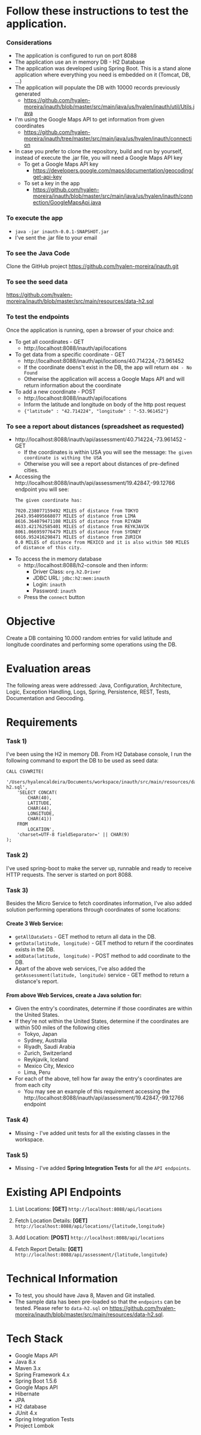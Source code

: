 Follow these instructions to test the application.
=========
### Considerations ###
  * The application is configured to run on port 8088
  * The application use an in memory DB - H2 Database
  * The application was developed using Spring Boot. This is a stand alone application where everything you need is embedded on it (Tomcat, DB, ...)
  * The application will populate the DB with 10000 records previously generated
    * https://github.com/hyalen-moreira/inauth/blob/master/src/main/java/us/hyalen/inauth/util/Utils.java
  * I'm using the Google Maps API to get information from given coordinates
    * https://github.com/hyalen-moreira/inauth/tree/master/src/main/java/us/hyalen/inauth/connection
  * In case you prefer to clone the repository, build and run by yourself, instead of execute the .jar file, you will need a Google Maps API key
    * To get a Google Maps API key
      * https://developers.google.com/maps/documentation/geocoding/get-api-key
    * To set a key in the app
      * https://github.com/hyalen-moreira/inauth/blob/master/src/main/java/us/hyalen/inauth/connection/GoogleMapsApi.java
### To execute the app ###
* `java -jar inauth-0.0.1-SNAPSHOT.jar`
* I've sent the .jar file to your email
### To see the Java Code ###
Clone the GitHub project https://github.com/hyalen-moreira/inauth.git
### To see the seed data ###
https://github.com/hyalen-moreira/inauth/blob/master/src/main/resources/data-h2.sql
### To test the endpoints ###
Once the application is running, open a browser of your choice and:
  * To get all coordinates - GET
    * http://localhost:8088/inauth/api/locations
  * To get data from a specific coordinate - GET
    * http://localhost:8088/inauth/api/locations/40.714224,-73.961452
    * If the coordinate doens't exist in the DB, the app will return `404 - No Found`
    * Otherwise the application will access a Google Maps API and will return information about the coordinate
  * To add a new coordinate - POST
    * http://localhost:8088/inauth/api/locations
    * Inform the latitude and longitude on body of the http post request
    * `{"latitude" : "42.714224", "longitude" : "-53.961452"}`
### To see a report about distances (spreadsheet as requested) ###
  * http://localhost:8088/inauth/api/assessment/40.714224,-73.961452 - GET
    * If the coordinates is within USA you will see the message: `The given coordinate is withing the USA`
    * Otherwise you will see a report about distances of pre-defined cities.
  * Accessing the http://localhost:8088/inauth/api/assessment/19.42847,-99.12766 endpoint you will see:
    ```
    The given coordinate has: 

    7020.238077159492 MILES of distance from TOKYO
    2643.954095668077 MILES of distance from LIMA
    8616.364079471108 MILES of distance from RIYADH
    4633.421762585401 MILES of distance from REYKJAVIK
    8061.066959776479 MILES of distance from SYDNEY
    6016.952416298471 MILES of distance from ZURICH
    0.0 MILES of distance from MEXICO and it is also within 500 MILES of distance of this city.
    ```
  * To access the in memory database
    * http://localhost:8088/h2-console and then inform:
      * Driver Class: `org.h2.Driver`
      * JDBC URL: `jdbc:h2:mem:inauth`
      * Login: `inauth`
      * Password: `inauth`
    * Press the `connect` button

Objective
=========
Create a DB containing 10.000 random entries for valid latitude and longitude coordinates and performing some operations using the DB.

Evaluation areas
=========
The following areas were addressed: 
Java, Configuration, Architecture, Logic, Exception Handling, Logs, Spring, Persistence, REST, Tests, Documentation and Geocoding.

Requirements
============

### Task 1) ###
I've been using the H2 in memory DB. From H2 Database console, I run the following command to export the DB to be used as seed data:
```
CALL CSVWRITE(
    '/Users/hyalencaldeira/Documents/workspace/inauth/src/main/resources/data-h2.sql', 
    'SELECT CONCAT(
        CHAR(40), 
        LATITUDE, 
        CHAR(44), 
        LONGITUDE, 
        CHAR(41)) 
    FROM 
        LOCATION', 
    'charset=UTF-8 fieldSeparator=' || CHAR(9)
);
```
### Task 2) ###
I've used spring-boot to make the server up, runnable and ready to receive HTTP requests. The server is started on port 8088.

### Task 3) ###
Besides the Micro Service to fetch coordinates information, I've also added solution performing operations through coordinates of some locations:

#### Create 3 Web Service: ####
 * `getAllDataSets` - GET method to return all data in the DB.
 * `getData(latitude, longitude)` - GET method to return if the coordinates exists in the DB.
 * `addData(latitude, longitude)` - POST method to add coordinate to the DB.
 * Apart of the above web services, I've also added the `getAssessment(latitude, longitude)` service - GET method to return a distance's report.

#### From above Web Services, create a Java solution for: ####
 * Given the entry's coordinates, determine if those coordinates are within the United States.
 * If they're not within the United States, determine if the coordinates are within 500 miles of the following cities
   * Tokyo, Japan
   * Sydney, Australia
   * Riyadh, Saudi Arabia
   * Zurich, Switzerland
   * Reykjavik, Iceland
   * Mexico City, Mexico
   * Lima, Peru
 * For each of the above, tell how far away the entry's coordinates are from each city
   * You may see an example of this requirement accessing the http://localhost:8088/inauth/api/assessment/19.42847,-99.12766 endpoint

### Task 4) ###
 * Missing - I've added unit tests for all the existing classes in the workspace.

### Task 5) ###
 * Missing - I've added **Spring Integration Tests** for all the `API endpoints`.

Existing API Endpoints
======================
1) List Locations:
   **[GET]** `http://localhost:8088/api/locations`

2) Fetch Location Details:
   **[GET]** `http://localhost:8088/api/locations/{latitude,longitude}`

3) Add Location:
   **[POST]** `http://localhost:8088/api/locations`

4) Fetch Report Details:
   **[GET]** `http://localhost:8088/api/assessment/{latitude,longitude}`

Technical Information
=====================
 * To test, you should have Java 8, Maven and Git installed.
 * The sample data has been pre-loaded so that the `endpoints` can be tested. Please refer to `data-h2.sql` on 
 https://github.com/hyalen-moreira/inauth/blob/master/src/main/resources/data-h2.sql.

Tech Stack
==========
 * Google Maps API
 * Java 8.x
 * Maven 3.x
 * Spring Framework 4.x
 * Spring Boot 1.5.6
 * Google Maps API
 * Hibernate
 * JPA
 * H2 database
 * JUnit 4.x
 * Spring Integration Tests
 * Project Lombok
